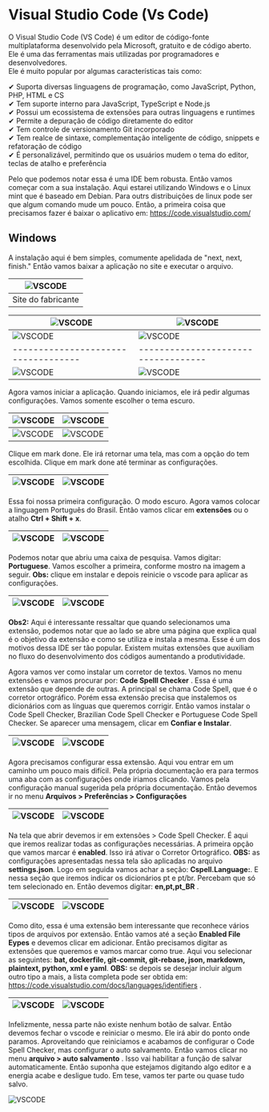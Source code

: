 # Visual Studio Code (Vs Code)

O Visual Studio Code (VS Code) é um editor de código-fonte multiplataforma desenvolvido pela Microsoft, gratuito e de código aberto. Ele é uma das ferramentas mais utilizadas por programadores e desenvolvedores.  
Ele é muito popular por algumas características tais como: 

✔ Suporta diversas linguagens de programação, como JavaScript, Python, PHP, HTML e CS  
✔ Tem suporte interno para JavaScript, TypeScript e Node.js   
✔ Possui um ecossistema de extensões para outras linguagens e runtimes   
✔ Permite a depuração de código diretamente do editor   
✔ Tem controle de versionamento Git incorporado   
✔ Tem realce de sintaxe, complementação inteligente de código, snippets e refatoração de código  
✔ É personalizável, permitindo que os usuários mudem o tema do editor, teclas de atalho e preferência  

Pelo que podemos notar essa é uma IDE bem robusta. Então vamos começar com a sua instalação. Aqui estarei utilizando Windows e o Linux mint que é baseado em Debian. Para outrs distribuições de linux pode ser que algum comando mude um pouco. Então, a primeira coisa que precisamos fazer é baixar o aplicativo em: https://code.visualstudio.com/  

## Windows

A instalação aqui é bem simples, comumente apelidada de "next, next, finish." Então vamos baixar a aplicação no site e executar o arquivo.  

| ![VSCODE](Imagens/Windows/01.png) |
|-----------------------------------|   
| Site do fabricante                |

| ![VSCODE](Imagens/Windows/02.png) | ![VSCODE](Imagens/Windows/02.png) |
|-----------------------------------|-----------------------------------|
| ![VSCODE](Imagens/Windows/03.png) | ![VSCODE](Imagens/Windows/04.png) |  
|-----------------------------------|-----------------------------------|
| ![VSCODE](Imagens/Windows/05.png) | ![VSCODE](Imagens/Windows/06.png) | 

Agora vamos iniciar a aplicação. Quando iniciamos, ele irá pedir algumas configurações. Vamos somente escolher o tema escuro.  

| ![VSCODE](Imagens/Windows/07.png) | ![VSCODE](Imagens/Windows/08.png) |  
|-----------------------------------|-----------------------------------|
| ![VSCODE](Imagens/Windows/09.png) | ![VSCODE](Imagens/Windows/10.png) |  

Clique em mark done. Ele irá retornar uma tela, mas com a opção do tem escolhida. Clique em mark done até terminar as configurações.

| ![VSCODE](Imagens/Windows/11.png) | ![VSCODE](Imagens/Windows/12.png) |  
|-----------------------------------|-----------------------------------| 

Essa foi nossa primeira configuração. O modo escuro. Agora vamos colocar a linguagem Português do Brasil. Então vamos clicar em **extensões** ou o atalho **Ctrl + Shift + x**.  

| ![VSCODE](Imagens/Windows/13.png) | ![VSCODE](Imagens/Windows/14.png) |  
|-----------------------------------|-----------------------------------|

Podemos notar que abriu uma caixa de pesquisa. Vamos digitar: **Portuguese**. Vamos escolher a primeira, conforme mostro na imagem a seguir. **Obs:** clique em instalar e depois reinicie o vscode para aplicar as configurações.  

| ![VSCODE](Imagens/Windows/15.png) | ![VSCODE](Imagens/Windows/16.png) |  
|-----------------------------------|-----------------------------------|  

**Obs2:** Aqui é interessante ressaltar que quando selecionamos uma extensão, podemos notar que ao lado se abre uma página que explica qual é o objetivo da extensão e como se utiliza e instala a mesma. Esse é um dos motivos dessa IDE ser tão popular. Existem muitas extensões que auxiliam no fluxo do desenvolvimento dos códigos aumentando a produtividade.  

Agora vamos ver como instalar um corretor de textos. Vamos no menu extensões e vamos procurar por: **Code Spelll Checker** . Essa é uma extensão que depende de outras. A principal se chama Code Spell, que é o corretor ortográfico. Porém essa extensão precisa que instalemos os dicionários com as línguas que queremos corrigir. Então vamos instalar o Code Spell Checker, Brazilian Code Spell Checker e Portuguese Code Spell Checker.  Se aparecer uma mensagem, clicar em **Confiar e Instalar**.  

| ![VSCODE](Imagens/Windows/17.png) | ![VSCODE](Imagens/Windows/18.png) |  
|-----------------------------------|-----------------------------------|   

Agora precisamos configurar essa extensão. Aqui vou entrar em um caminho um pouco mais difícil. Pela própria documentação era para termos uma aba com as configurações onde iriamos clicando. Vamos pela configuração manual sugerida pela própria documentação. Então devemos ir no menu **Arquivos > Preferências > Configurações**  

| ![VSCODE](Imagens/Windows/19.png) | ![VSCODE](Imagens/Windows/20.png) |  
|-----------------------------------|-----------------------------------|  

Na tela que abrir devemos ir em extensões > Code Spell Checker. É aqui que iremos realizar todas as configurações necessárias. A primeira opção que vamos marcar é **enabled**. Isso irá ativar o Corretor Ortográfico. **OBS:** as configurações apresentadas nessa tela são aplicadas no arquivo **settings.json**.  Logo em seguida vamos achar a seção: **Cspell.Language:**. E nessa seção que iremos indicar os dicionários pt e pt/br. Percebam que só tem selecionado en. Então devemos digitar: **en,pt,pt_BR** .  

| ![VSCODE](Imagens/Windows/21.png) | ![VSCODE](Imagens/Windows/22.png) |  
|-----------------------------------|-----------------------------------|  

Como dito, essa é uma extensão bem interessante que reconhece vários tipos de arquivos por extensão. Então vamos até a seção **Enabled File Eypes** e devemos clicar em adicionar. Então precisamos digitar as extensões que queremos e vamos marcar como true. Aqui vou selecionar as seguintes: **bat, dockerfile, git-commit, git-rebase, json, markdown, plaintext, python, xml e yaml**. **OBS:** se depois se desejar incluir algum outro tipo a mais, a lista completa pode ser obtida em: https://code.visualstudio.com/docs/languages/identifiers .  

| ![VSCODE](Imagens/Windows/23.png) | ![VSCODE](Imagens/Windows/24.png) |  
|-----------------------------------|-----------------------------------|  

Infelizmente, nessa parte não existe nenhum botão de salvar. Então devemos fechar o vscode e reiniciar o mesmo. Ele irá abir do ponto onde paramos. Aproveitando que reiniciamos e acabamos de configurar o Code Spell Checker, mas configurar o auto salvamento. Então vamos clicar no menu **arquivo > auto salvamento** . Isso vai habilitar a função de salvar automaticamente. Então suponha que estejamos digitando algo editor e a energia acabe e desligue tudo. Em tese, vamos ter parte ou quase tudo salvo.  

![VSCODE](Imagens/Windows/25.png)  

